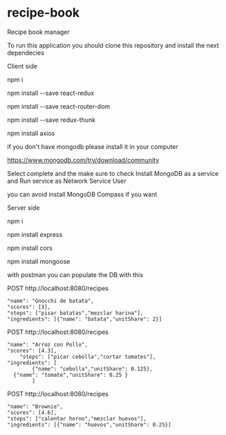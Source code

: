 # recipe-book
Recipe book manager	

To run this application you should clone this repository and install the next dependecies


Client side

npm i

npm install --save react-redux

npm install --save react-router-dom

npm install --save redux-thunk

npm install axios


if you don't have mongodb please install it in your computer 

https://www.mongodb.com/try/download/community

Select complete and the make sure to check Install MongoDB as a service and Run service as Network Service User

you can avoid install MongoDB Compass if you want


Server side

npm i

npm install express

npm install cors

npm install mongoose


with postman you can populate the DB with this

POST http://localhost:8080/recipes

    "name": "Gnocchi de batata",
    "scores": [3],
    "steps": ["pisar batatas","mezclar harina"],
    "ingredients": [{"name": "batata","unitShare": 2}]


POST http://localhost:8080/recipes

  	"name": "Arroz con Pollo",
    "scores": [4.3],
		"steps": ["picar cebolla","cortar tomates"],
    "ingredients": [
			{"name": "cebolla","unitShare": 0.125},
      {"name": "tomate","unitShare": 0.25 }
			]
		
	
POST http://localhost:8080/recipes

    "name": "Brownie",
    "scores": [4.6],
    "steps": ["calentar horno","mezclar huevos"],
    "ingredients": [{"name": "huevos","unitShare": 0.25}]
